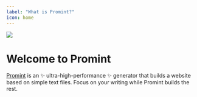 ```yaml
---
label: "What is Promint?"
icon: home
---
```

![](/static/headers/header-1.png)

# Welcome to Promint

[Promint](https://Promint.cc/) is an :sparkles: ultra-high-performance :sparkles: generator that builds a website based on simple text files. Focus on your writing while Promint builds the rest.
